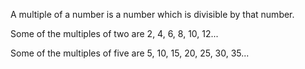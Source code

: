 A multiple of a number is a number which is divisible by that number.

Some of the multiples of two are 2, 4, 6, 8, 10, 12...

Some of the multiples of five are 5, 10, 15, 20, 25, 30, 35...
